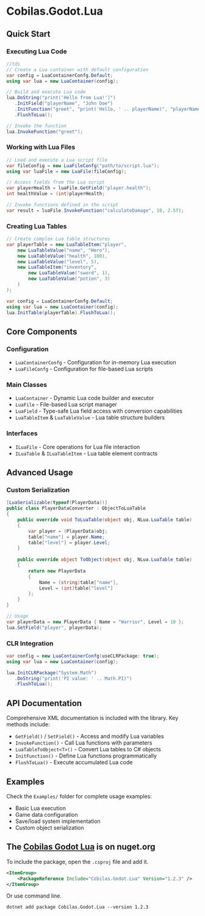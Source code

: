 # Cobilas.Godot.Lua
## Quick Start
### Executing Lua Code

```csharp
//tds
// Create a Lua container with default configuration
var config = LuaContainerConfg.Default;
using var lua = new LuaContainer(config);

// Build and execute Lua code
lua.DoString("print('Hello from Lua!')")
   .InitField("playerName", "John Doe")
   .InitFunction("greet", "print('Hello, ' .. playerName)", "playerName")
   .FlushToLua();

// Invoke the function
lua.InvokeFunction("greet");
```

### Working with Lua Files

```csharp
// Load and execute a Lua script file
var fileConfig = new LuaFileConfg("path/to/script.lua");
using var luaFile = new LuaFile(fileConfig);

// Access fields from the Lua script
var playerHealth = luaFile.GetField("player.health");
int healthValue = (int)playerHealth;

// Invoke functions defined in the script
var result = luaFile.InvokeFunction("calculateDamage", 10, 2.5f);
```

### Creating Lua Tables

```csharp
// Create complex Lua table structures
var playerTable = new LuaTableItem("player",
    new LuaTableValue("name", "Hero"),
    new LuaTableValue("health", 100),
    new LuaTableValue("level", 5),
    new LuaTableItem("inventory",
        new LuaTableValue("sword", 1),
        new LuaTableValue("potion", 3)
    )
);

var config = LuaContainerConfg.Default;
using var lua = new LuaContainer(config);
lua.InitTable(playerTable).FlushToLua();
```

## Core Components

### Configuration
- `LuaContainerConfg` - Configuration for in-memory Lua execution
- `LuaFileConfg` - Configuration for file-based Lua scripts

### Main Classes
- `LuaContainer` - Dynamic Lua code builder and executor
- `LuaFile` - File-based Lua script manager
- `LuaField` - Type-safe Lua field access with conversion capabilities
- `LuaTableItem` & `LuaTableValue` - Lua table structure builders

### Interfaces
- `ILuaFile` - Core operations for Lua file interaction
- `ILuaTable` & `ILuaTableItem` - Lua table element contracts

## Advanced Usage

### Custom Serialization

```csharp
[LuaSerializable(typeof(PlayerData))]
public class PlayerDataConverter : ObjectToLuaTable
{
    public override void ToLuaTable(object obj, NLua.LuaTable table)
    {
        var player = (PlayerData)obj;
        table["name"] = player.Name;
        table["level"] = player.Level;
    }
    
    public override object ToObject(object obj, NLua.LuaTable table)
    {
        return new PlayerData
        {
            Name = (string)table["name"],
            Level = (int)table["level"]
        };
    }
}

// Usage
var playerData = new PlayerData { Name = "Warrior", Level = 10 };
lua.SetField("player", playerData);
```

### CLR Integration

```csharp
var config = new LuaContainerConfg(useCLRPackage: true);
using var lua = new LuaContainer(config);

lua.InitCLRPackage("System.Math")
   .DoString("print('PI value: ' .. Math.PI)")
   .FlushToLua();
```

## API Documentation

Comprehensive XML documentation is included with the library. Key methods include:

- `GetField()` / `SetField()` - Access and modify Lua variables
- `InvokeFunction()` - Call Lua functions with parameters
- `LuaTableToObject<T>()` - Convert Lua tables to C# objects
- `InitFunction()` - Define Lua functions programmatically
- `FlushToLua()` - Execute accumulated Lua code

## Examples

Check the `Examples/` folder for complete usage examples:
- Basic Lua execution
- Game data configuration
- Save/load system implementation
- Custom object serialization

## The [Cobilas Godot Lua](https://www.nuget.org/packages/Cobilas.Godot.Lua/) is on nuget.org
To include the package, open the `.csproj` file and add it.
```xml
<ItemGroup>
	<PackageReference Include="Cobilas.Godot.Lua" Version="1.2.3" />
</ItemGroup>
```
Or use command line.
```
dotnet add package Cobilas.Godot.Lua --version 1.2.3
```